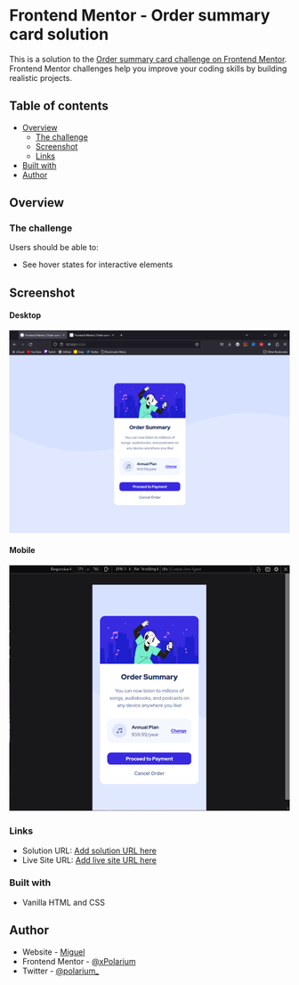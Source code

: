 # Frontend Mentor - Order summary card solution

This is a solution to the [Order summary card challenge on Frontend Mentor](https://www.frontendmentor.io/challenges/order-summary-component-QlPmajDUj). Frontend Mentor challenges help you improve your coding skills by building realistic projects.

## Table of contents

-   [Overview](#overview)
    -   [The challenge](#the-challenge)
    -   [Screenshot](#screenshot)
    -   [Links](#links)
-   [Built with](#built-with)
-   [Author](#author)

## Overview

### The challenge

Users should be able to:

-   See hover states for interactive elements

## Screenshot

#### Desktop

![](./screenshot_1.png)

#### Mobile

![](./screenshot_mobile.png)

### Links

-   Solution URL: [Add solution URL here](https://your-solution-url.com)
-   Live Site URL: [Add live site URL here](https://your-live-site-url.com)

### Built with

-   Vanilla HTML and CSS

## Author

-   Website - [Miguel](https://www.your-site.com)
-   Frontend Mentor - [@xPolarium](https://www.frontendmentor.io/profile/xPolarium)
-   Twitter - [@polarium\_](https://twitter.com/polarium_)
